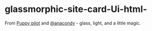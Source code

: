 # glassmorphic-site-card-Ui-html-
From [Puppy pilot](https://github.com/copilot) and [@anacondy](https://github.com/anacondy) - glass, light, and a little magic.
